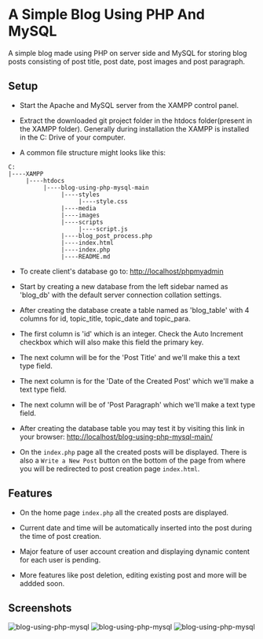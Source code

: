 # A Simple Blog Using PHP And MySQL
A simple blog made using PHP on server side and MySQL for storing blog posts consisting of post title, post date, post images and post paragraph.

	
## Setup
- Start the Apache and MySQL server from the XAMPP control panel.

- Extract the downloaded git project folder in the htdocs folder(present in the XAMPP folder). Generally during installation the XAMPP is installed in the C: Drive of your computer.

- A common file structure might looks like this:

```
C:
|----XAMPP
     |----htdocs
          |----blog-using-php-mysql-main
               |----styles
                    |----style.css
               |----media
               |----images
               |----scripts
                    |----script.js
               |----blog_post_process.php
               |----index.html
               |----index.php
               |----README.md
```

- To create client's database go to: <http://localhost/phpmyadmin>

- Start by creating a new database from the left sidebar named as 'blog_db' with the default server connection collation settings.

- After creating the database create a table named as 'blog_table' with 4 columns for id, topic_title, topic_date and topic_para.

- The first column is 'id' which is an integer. Check the Auto Increment checkbox which will also make this field the primary key.

- The next column will be for the 'Post Title' and we'll make this a text type field.

- The next column is for the 'Date of the Created Post' which we'll make a text type field.

- The next column will be of 'Post Paragraph' which we'll make a text type field.

- After creating the database table you may test it by visiting this link in your browser: <http://localhost/blog-using-php-mysql-main/>

- On the `index.php` page all the created posts will be displayed. There is also a `Write a New Post` button on the bottom of the page from where you will be redirected to post creation page `index.html`.

## Features
- On the home page `index.php` all the created posts are displayed.

- Current date and time will be automatically inserted into the post during the time of post creation.

- Major feature of user account creation and displaying dynamic content for each user is pending.

- More features like post deletion, editing existing post and more will be addded soon.

## Screenshots
![blog-using-php-mysql](https://raw.githubusercontent.com/kshitizrohilla/blog-using-php-mysql/main/media/capture1.jpg)
![blog-using-php-mysql](https://raw.githubusercontent.com/kshitizrohilla/blog-using-php-mysql/main/media/capture2.JPG)
![blog-using-php-mysql](https://raw.githubusercontent.com/kshitizrohilla/blog-using-php-mysql/main/media/capture3.jpg)